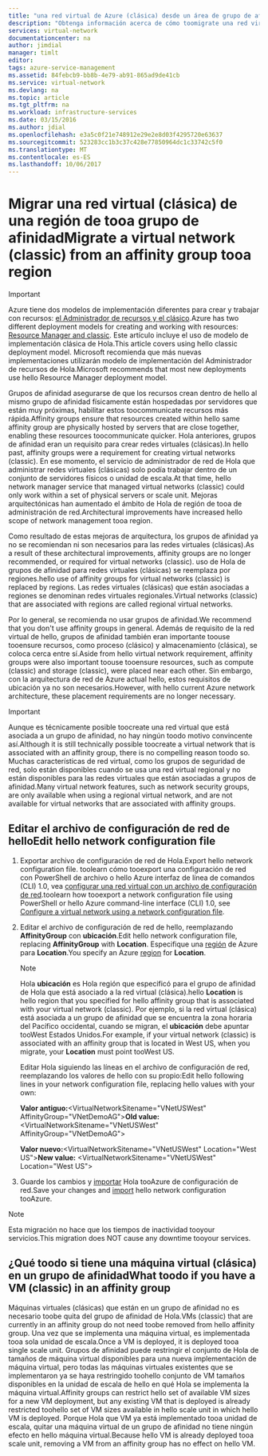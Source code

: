```yaml
---
title: "una red virtual de Azure (clásica) desde un área de grupo de afinidad tooa aaaMigrate | Documentos de Microsoft"
description: "Obtenga información acerca de cómo toomigrate una red virtual (clásica) desde una afinidad de grupo tooa región."
services: virtual-network
documentationcenter: na
author: jimdial
manager: timlt
editor: 
tags: azure-service-management
ms.assetid: 84febcb9-bb8b-4e79-ab91-865ad9de41cb
ms.service: virtual-network
ms.devlang: na
ms.topic: article
ms.tgt_pltfrm: na
ms.workload: infrastructure-services
ms.date: 03/15/2016
ms.author: jdial
ms.openlocfilehash: e3a5c0f21e748912e29e2e8d03f4295720e63637
ms.sourcegitcommit: 523283cc1b3c37c428e77850964dc1c33742c5f0
ms.translationtype: MT
ms.contentlocale: es-ES
ms.lasthandoff: 10/06/2017
---
```

# <a name="migrate-a-virtual-network-classic-from-an-affinity-group-tooa-region"></a><span data-ttu-id="cf44b-103">Migrar una red virtual (clásica) de una región de tooa grupo de afinidad</span><span class="sxs-lookup"><span data-stu-id="cf44b-103">Migrate a virtual network (classic) from an affinity group tooa region</span></span>

> [!IMPORTANT]
> <span data-ttu-id="cf44b-104">Azure tiene dos modelos de implementación diferentes para crear y trabajar con recursos: [el Administrador de recursos y el clásico](../resource-manager-deployment-model.md?toc=%2fazure%2fvirtual-network%2ftoc.json).</span><span class="sxs-lookup"><span data-stu-id="cf44b-104">Azure has two different deployment models for creating and working with resources: [Resource Manager and classic](../resource-manager-deployment-model.md?toc=%2fazure%2fvirtual-network%2ftoc.json).</span></span> <span data-ttu-id="cf44b-105">Este artículo incluye el uso de modelo de implementación clásica de Hola.</span><span class="sxs-lookup"><span data-stu-id="cf44b-105">This article covers using hello classic deployment model.</span></span> <span data-ttu-id="cf44b-106">Microsoft recomienda que más nuevas implementaciones utilizarán modelo de implementación del Administrador de recursos de Hola.</span><span class="sxs-lookup"><span data-stu-id="cf44b-106">Microsoft recommends that most new deployments use hello Resource Manager deployment model.</span></span>

<span data-ttu-id="cf44b-107">Grupos de afinidad asegurarse de que los recursos crean dentro de hello al mismo grupo de afinidad físicamente están hospedadas por servidores que están muy próximas, habilitar estos toocommunicate recursos más rápida.</span><span class="sxs-lookup"><span data-stu-id="cf44b-107">Affinity groups ensure that resources created within hello same affinity group are physically hosted by servers that are close together, enabling these resources toocommunicate quicker.</span></span> <span data-ttu-id="cf44b-108">Hola anteriores, grupos de afinidad eran un requisito para crear redes virtuales (clásicas).</span><span class="sxs-lookup"><span data-stu-id="cf44b-108">In hello past, affinity groups were a requirement for creating virtual networks (classic).</span></span> <span data-ttu-id="cf44b-109">En ese momento, el servicio de administrador de red de Hola que administrar redes virtuales (clásicas) solo podía trabajar dentro de un conjunto de servidores físicos o unidad de escala.</span><span class="sxs-lookup"><span data-stu-id="cf44b-109">At that time, hello network manager service that managed virtual networks (classic) could only work within a set of physical servers or scale unit.</span></span> <span data-ttu-id="cf44b-110">Mejoras arquitectónicas han aumentado el ámbito de Hola de región de tooa de administración de red.</span><span class="sxs-lookup"><span data-stu-id="cf44b-110">Architectural improvements have increased hello scope of network management tooa region.</span></span>

<span data-ttu-id="cf44b-111">Como resultado de estas mejoras de arquitectura, los grupos de afinidad ya no se recomiendan ni son necesarios para las redes virtuales (clásicas).</span><span class="sxs-lookup"><span data-stu-id="cf44b-111">As a result of these architectural improvements, affinity groups are no longer recommended, or required for virtual networks (classic).</span></span> <span data-ttu-id="cf44b-112">uso de Hola de grupos de afinidad para redes virtuales (clásicas) se reemplaza por regiones.</span><span class="sxs-lookup"><span data-stu-id="cf44b-112">hello use of affinity groups for virtual networks (classic) is replaced by regions.</span></span> <span data-ttu-id="cf44b-113">Las redes virtuales (clásicas) que están asociadas a regiones se denominan redes virtuales regionales.</span><span class="sxs-lookup"><span data-stu-id="cf44b-113">Virtual networks (classic) that are associated with regions are called regional virtual networks.</span></span>

<span data-ttu-id="cf44b-114">Por lo general, se recomienda no usar grupos de afinidad.</span><span class="sxs-lookup"><span data-stu-id="cf44b-114">We recommend that you don't use affinity groups in general.</span></span> <span data-ttu-id="cf44b-115">Además de requisito de la red virtual de hello, grupos de afinidad también eran importante toouse tooensure recursos, como proceso (clásico) y almacenamiento (clásica), se coloca cerca entre sí.</span><span class="sxs-lookup"><span data-stu-id="cf44b-115">Aside from hello virtual network requirement, affinity groups were also important toouse tooensure resources, such as compute (classic) and storage (classic), were placed near each other.</span></span> <span data-ttu-id="cf44b-116">Sin embargo, con la arquitectura de red de Azure actual hello, estos requisitos de ubicación ya no son necesarios.</span><span class="sxs-lookup"><span data-stu-id="cf44b-116">However, with hello current Azure network architecture, these placement requirements are no longer necessary.</span></span>

> [!IMPORTANT]
> <span data-ttu-id="cf44b-117">Aunque es técnicamente posible toocreate una red virtual que está asociada a un grupo de afinidad, no hay ningún toodo motivo convincente así.</span><span class="sxs-lookup"><span data-stu-id="cf44b-117">Although it is still technically possible toocreate a virtual network that is associated with an affinity group, there is no compelling reason toodo so.</span></span> <span data-ttu-id="cf44b-118">Muchas características de red virtual, como los grupos de seguridad de red, solo están disponibles cuando se usa una red virtual regional y no están disponibles para las redes virtuales que están asociadas a grupos de afinidad.</span><span class="sxs-lookup"><span data-stu-id="cf44b-118">Many virtual network features, such as network security groups, are only available when using a regional virtual network, and are not available for virtual networks that are associated with affinity groups.</span></span>
> 
> 

## <a name="edit-hello-network-configuration-file"></a><span data-ttu-id="cf44b-119">Editar el archivo de configuración de red de hello</span><span class="sxs-lookup"><span data-stu-id="cf44b-119">Edit hello network configuration file</span></span>

1. <span data-ttu-id="cf44b-120">Exportar archivo de configuración de red de Hola.</span><span class="sxs-lookup"><span data-stu-id="cf44b-120">Export hello network configuration file.</span></span> <span data-ttu-id="cf44b-121">toolearn cómo tooexport una configuración de red con PowerShell de archivo o hello Azure interfaz de línea de comandos (CLI) 1.0, vea [configurar una red virtual con un archivo de configuración de red](virtual-networks-using-network-configuration-file.md#export).</span><span class="sxs-lookup"><span data-stu-id="cf44b-121">toolearn how tooexport a network configuration file using PowerShell or hello Azure command-line interface (CLI) 1.0, see [Configure a virtual network using a network configuration file](virtual-networks-using-network-configuration-file.md#export).</span></span>
2. <span data-ttu-id="cf44b-122">Editar el archivo de configuración de red de hello, reemplazando **AffinityGroup** con **ubicación**.</span><span class="sxs-lookup"><span data-stu-id="cf44b-122">Edit hello network configuration file, replacing **AffinityGroup** with **Location**.</span></span> <span data-ttu-id="cf44b-123">Especifique una [región](https://azure.microsoft.com/regions) de Azure para **Location**.</span><span class="sxs-lookup"><span data-stu-id="cf44b-123">You specify an Azure [region](https://azure.microsoft.com/regions) for **Location**.</span></span>
   
   > [!NOTE]
   > <span data-ttu-id="cf44b-124">Hola **ubicación** es Hola región que especificó para el grupo de afinidad de Hola que está asociado a la red virtual (clásica).</span><span class="sxs-lookup"><span data-stu-id="cf44b-124">hello **Location** is hello region that you specified for hello affinity group that is associated with your virtual network (classic).</span></span> <span data-ttu-id="cf44b-125">Por ejemplo, si la red virtual (clásica) está asociada a un grupo de afinidad que se encuentra la zona horaria del Pacífico occidental, cuando se migran, el **ubicación** debe apuntar tooWest Estados Unidos.</span><span class="sxs-lookup"><span data-stu-id="cf44b-125">For example, if your virtual network (classic) is associated with an affinity group that is located in West US, when you migrate, your **Location** must point tooWest US.</span></span> 
   > 
   > 
   
    <span data-ttu-id="cf44b-126">Editar Hola siguiendo las líneas en el archivo de configuración de red, reemplazando los valores de hello con su propio:</span><span class="sxs-lookup"><span data-stu-id="cf44b-126">Edit hello following lines in your network configuration file, replacing hello values with your own:</span></span> 
   
    <span data-ttu-id="cf44b-127">**Valor antiguo:**\<VirtualNetworkSitename="VNetUSWest" AffinityGroup="VNetDemoAG"\></span><span class="sxs-lookup"><span data-stu-id="cf44b-127">**Old value:** \<VirtualNetworkSitename="VNetUSWest" AffinityGroup="VNetDemoAG"\></span></span> 
   
    <span data-ttu-id="cf44b-128">**Valor nuevo:**\<VirtualNetworkSitename="VNetUSWest" Location="West US"\></span><span class="sxs-lookup"><span data-stu-id="cf44b-128">**New value:** \<VirtualNetworkSitename="VNetUSWest" Location="West US"\></span></span>
3. <span data-ttu-id="cf44b-129">Guarde los cambios y [importar](virtual-networks-using-network-configuration-file.md#import) Hola tooAzure de configuración de red.</span><span class="sxs-lookup"><span data-stu-id="cf44b-129">Save your changes and [import](virtual-networks-using-network-configuration-file.md#import) hello network configuration tooAzure.</span></span>

> [!NOTE]
> <span data-ttu-id="cf44b-130">Esta migración no hace que los tiempos de inactividad tooyour servicios.</span><span class="sxs-lookup"><span data-stu-id="cf44b-130">This migration does NOT cause any downtime tooyour services.</span></span>
> 
> 

## <a name="what-toodo-if-you-have-a-vm-classic-in-an-affinity-group"></a><span data-ttu-id="cf44b-131">¿Qué toodo si tiene una máquina virtual (clásica) en un grupo de afinidad</span><span class="sxs-lookup"><span data-stu-id="cf44b-131">What toodo if you have a VM (classic) in an affinity group</span></span>
<span data-ttu-id="cf44b-132">Máquinas virtuales (clásicas) que están en un grupo de afinidad no es necesario toobe quita del grupo de afinidad de Hola.</span><span class="sxs-lookup"><span data-stu-id="cf44b-132">VMs (classic) that are currently in an affinity group do not need toobe removed from hello affinity group.</span></span> <span data-ttu-id="cf44b-133">Una vez que se implementa una máquina virtual, es implementada tooa sola unidad de escala.</span><span class="sxs-lookup"><span data-stu-id="cf44b-133">Once a VM is deployed, it is deployed tooa single scale unit.</span></span> <span data-ttu-id="cf44b-134">Grupos de afinidad puede restringir el conjunto de Hola de tamaños de máquina virtual disponibles para una nueva implementación de máquina virtual, pero todas las máquinas virtuales existentes que se implementaron ya se haya restringido toohello conjunto de VM tamaños disponibles en la unidad de escala de hello en qué Hola se implementa la máquina virtual.</span><span class="sxs-lookup"><span data-stu-id="cf44b-134">Affinity groups can restrict hello set of available VM sizes for a new VM deployment, but any existing VM that is deployed is already restricted toohello set of VM sizes available in hello scale unit in which hello VM is deployed.</span></span> <span data-ttu-id="cf44b-135">Porque Hola que VM ya está implementado tooa unidad de escala, quitar una máquina virtual de un grupo de afinidad no tiene ningún efecto en hello máquina virtual.</span><span class="sxs-lookup"><span data-stu-id="cf44b-135">Because hello VM is already deployed tooa scale unit, removing a VM from an affinity group has no effect on hello VM.</span></span>
